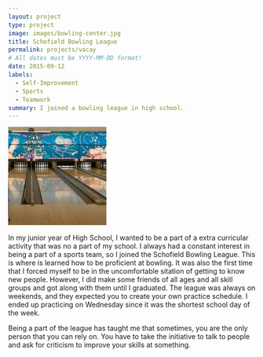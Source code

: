 ```yaml
---
layout: project
type: project
image: images/bowling-center.jpg
title: Schofield Bowling League
permalink: projects/vacay
# All dates must be YYYY-MM-DD format!
date: 2015-09-12
labels:
  - Self-Improvement
  - Sports
  - Teamwork
summary: I joined a bowling league in high school.
---
```

<div class="ui small rounded images">
  <img class="ui image" src="../images/bowling-center.jpg">
</div>

In my junior year of High School, I wanted to be a part of a extra curricular activity that was no a part of my school. I always had a constant interest in being a part of a sports team, so I joined the Schofield Bowling League. This is where is learned how to be proficient at bowling. It was also the first time that I forced myself to be in the uncomfortable sitation of getting to know new people. However, I did make some friends of all ages and all skill groups and got along with them until I graduated. The league was always on weekends, and they expected you to create your own practice schedule. I ended up practicing on Wednesday since it was the shortest school day of the week.

Being a part of the league has taught me that sometimes, you are the only person that you can rely on. You have to take the initiative to talk to people and ask for criticism to improve your skills at something. 
